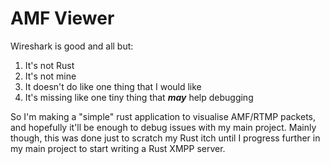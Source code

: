 # AMF Viewer

Wireshark is good and all but:

1) It's not Rust
2) It's not mine
3) It doesn't do like one thing that I would like
4) It's missing like one tiny thing that ***may*** help debugging

So I'm making a "simple" rust application to visualise AMF/RTMP packets, and hopefully it'll be
enough to debug issues with my main project. Mainly though, this was done just to scratch my
Rust itch until I progress further in my main project to start writing a Rust XMPP server.